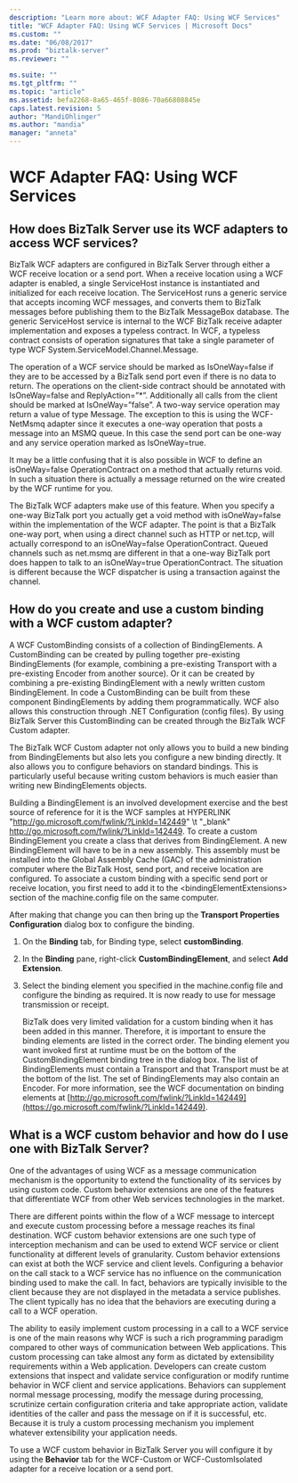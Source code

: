 ```yaml
---
description: "Learn more about: WCF Adapter FAQ: Using WCF Services"
title: "WCF Adapter FAQ: Using WCF Services | Microsoft Docs"
ms.custom: ""
ms.date: "06/08/2017"
ms.prod: "biztalk-server"
ms.reviewer: ""

ms.suite: ""
ms.tgt_pltfrm: ""
ms.topic: "article"
ms.assetid: befa2268-8a65-465f-8086-70a66808845e
caps.latest.revision: 5
author: "MandiOhlinger"
ms.author: "mandia"
manager: "anneta"
---
```

# WCF Adapter FAQ: Using WCF Services
## How does BizTalk Server use its WCF adapters to access WCF services?
 BizTalk WCF adapters are configured in BizTalk Server through either a WCF receive location or a send port. When a receive location using a WCF adapter is enabled, a single ServiceHost instance is instantiated and initialized for each receive location. The ServiceHost runs a generic service that accepts incoming WCF messages, and converts them to BizTalk messages before publishing them to the BizTalk MessageBox database. The generic ServiceHost service is internal to the WCF BizTalk receive adapter implementation and exposes a typeless contract. In WCF, a typeless contract consists of operation signatures that take a single parameter of type WCF System.ServiceModel.Channel.Message.

 The operation  of a WCF service should be marked as IsOneWay=false if they are to be accessed by a BizTalk send port even if there is no data to return. The operations on the client-side contract should be annotated with IsOneWay=false and ReplyAction=”*”.  Additionally all calls from the client should be marked at IsOneWay=”false”. A two-way service operation may return a value of type Message. The exception to this is using the WCF-NetMsmq adapter since it executes a one-way operation that posts a message into an MSMQ queue. In this case the send port can be one-way and any service operation marked as IsOneWay=true.

 It may be a little confusing that it is also possible in WCF to define an isOneWay=false OperationContract on a method that actually returns void. In such a situation there is actually a message returned on the wire created by the WCF runtime for you.

 The BizTalk WCF adapters make use of this feature. When you specify a one-way BizTalk port you actually get a void method with isOneWay=false within the implementation of the WCF adapter. The point is that a BizTalk one-way port, when using a direct channel such as HTTP or net.tcp, will actually correspond to an isOneWay=false OperationContract. Queued channels such as net.msmq are different in that a one-way BizTalk port does happen to talk to an isOneWay=true OperationContract. The situation is different because the WCF dispatcher is using a transaction against the channel.

## How do you create and use a custom binding with a WCF custom adapter?
 A WCF CustomBinding consists of a collection of BindingElements. A CustomBinding can be created by pulling together pre-existing BindingElements (for example, combining a pre-existing Transport with a pre-existing Encoder from another source). Or it can be created by combining a pre-existing BindingElement with a newly written custom BindingElement. In code a CustomBinding can be built from these component BindingElements by adding them programmatically. WCF also allows this construction through .NET Configuration (config files). By using BizTalk Server this CustomBinding can be created through the BizTalk WCF Custom adapter.

 The BizTalk WCF Custom adapter not only allows you to build a new binding from BindingElements but also lets you configure a new binding directly. It also allows you to configure behaviors on standard bindings. This is particularly useful because writing custom behaviors is much easier than writing new BindingElements objects.

 Building a BindingElement is an involved development exercise and the best source of reference for it is the WCF samples at  HYPERLINK "<http://go.microsoft.com/fwlink/?LinkId=142449>" \t "_blank" http://go.microsoft.com/fwlink/?LinkId=142449. To create a custom BindingElement you create a class that derives from BindingElement. A new BindingElement will have to be in a new assembly. This assembly must be installed into the Global Assembly Cache (GAC) of the administration computer where the BizTalk Host, send port, and receive location are configured. To associate a custom binding with a specific send port or receive location, you first need to add it to the \<bindingElementExtensions\> section of the machine.config file on the same computer.

 After making that change you can then bring up the **Transport Properties Configuration** dialog box to configure the binding.

1. On the **Binding** tab, for Binding type, select **customBinding**.

2. In the **Binding** pane, right-click **CustomBindingElement**, and select **Add Extension**.

3. Select the binding element you specified in the machine.config file and configure the binding as required. It is now ready to use for message transmission or receipt.

   BizTalk does very limited validation for a custom binding when it has been added in this manner. Therefore, it is important to ensure the binding elements are listed in the correct order. The binding element you want invoked first at runtime must be on the bottom of the CustomBindingElement binding tree in the dialog box. The list of BindingElements must contain a Transport and that Transport must be at the bottom of the list. The set of BindingElements may also contain an Encoder. For more information, see the WCF documentation on binding elements at [http://go.microsoft.com/fwlink/?LinkId=142449](https://go.microsoft.com/fwlink/?LinkId=142449).

## What is a WCF custom behavior and how do I use one with BizTalk Server?
 One of the advantages of using WCF as a message communication mechanism is the opportunity to extend the functionality of its services by using custom code. Custom behavior extensions are one of the features that differentiate WCF from other Web services technologies in the market.

 There are different points within the flow of a WCF message to intercept and execute custom processing before a message reaches its final destination. WCF custom behavior extensions are one such type of interception mechanism and can be used to extend WCF service or client functionality at different levels of granularity. Custom behavior extensions can exist at both the WCF service and client levels. Configuring a behavior on the call stack to a WCF service has no influence on the communication binding used to make the call. In fact, behaviors are typically invisible to the client because they are not displayed in the metadata a service publishes. The client typically has no idea that the behaviors are executing during a call to a WCF operation.

 The ability to easily implement custom processing in a call to a WCF service is one of the main reasons why WCF is such a rich programming paradigm compared to other ways of communication between Web applications. This custom processing can take almost any form as dictated by extensibility requirements within a Web application. Developers can create custom extensions that inspect and validate service configuration or modify runtime behavior in WCF client and service applications. Behaviors can supplement normal message processing, modify the message during processing, scrutinize certain configuration criteria and take appropriate action, validate identities of the caller and pass the message on if it is successful, etc. Because it is truly a custom processing mechanism you implement whatever extensibility your application needs.

 To use a WCF custom behavior in BizTalk Server you will configure it by using the **Behavior** tab for the WCF-Custom or WCF-CustomIsolated adapter for a receive location or a send port.
